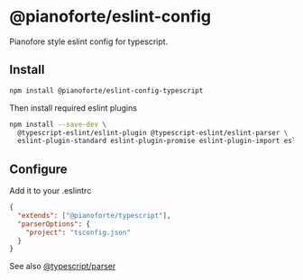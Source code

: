 # @pianoforte/eslint-config

Pianofore style eslint config for typescript.

## Install

```sh
npm install @pianoforte/eslint-config-typescript
```

Then install required eslint plugins

```sh
npm install --save-dev \
  @typescript-eslint/eslint-plugin @typescript-eslint/eslint-parser \
  eslint-plugin-standard eslint-plugin-promise eslint-plugin-import eslint-plugin-node
```

## Configure

Add it to your .eslintrc

```json
{
  "extends": ["@pianoforte/typescript"],
  "parserOptions": {
    "project": "tsconfig.json"
  }
}
```

See also [@typescript/parser](https://github.com/typescript-eslint/typescript-eslint/tree/master/packages/parser#configuration)
